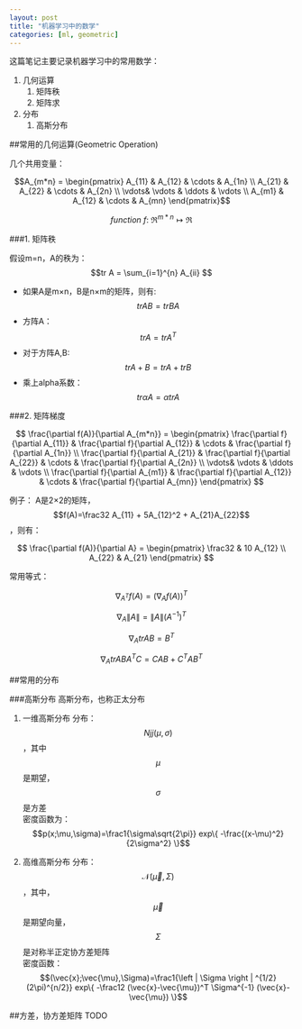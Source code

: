 ```yaml
---
layout: post
title: "机器学习中的数学"
categories: [ml, geometric]
---
```


这篇笔记主要记录机器学习中的常用数学：

1. 几何运算
    1. 矩阵秩
    2. 矩阵求
2. 分布
    1. 高斯分布

##常用的几何运算(Geometric Operation)

几个共用变量：

$$A_{m*n} = 
\begin{pmatrix}
A_{11} & A_{12} & \cdots & A_{1n} \\
A_{21} & A_{22} & \cdots & A_{2n} \\
\vdots& \vdots & \ddots & \vdots \\
A_{m1} & A_{12} & \cdots & A_{mn}    
\end{pmatrix}$$

$$function~f:~\Re^{m*n} \mapsto \Re$$

###1. 矩阵秩

假设m=n，A的秩为：$$tr A = \sum_{i=1}^{n} A_{ii} $$

* 如果A是m×n，B是n×m的矩阵，则有: $$tr AB = tr BA$$
* 方阵A：$$tr A = tr A^T $$
* 对于方阵A,B: $$tr A+B = tr A + tr B $$
* 乘上alpha系数：$$tr \alpha A = \alpha tr A$$


###2. 矩阵梯度

$$
\frac{\partial f(A)}{\partial A_{m*n}} = 
\begin{pmatrix}
\frac{\partial f}{\partial A_{11}} & \frac{\partial f}{\partial A_{12}} & \cdots & \frac{\partial f}{\partial A_{1n}} \\
\frac{\partial f}{\partial A_{21}} & \frac{\partial f}{\partial A_{22}} & \cdots & \frac{\partial f}{\partial A_{2n}} \\
\vdots& \vdots & \ddots & \vdots \\
\frac{\partial f}{\partial A_{m1}} & \frac{\partial f}{\partial A_{12}} & \cdots & \frac{\partial f}{\partial A_{mn}}  
\end{pmatrix}
$$

例子：
A是2×2的矩阵，$$f(A)=\frac32 A_{11} + 5A_{12}^2 + A_{21}A_{22}$$，则有：

$$
\frac{\partial f(A)}{\partial A} = 
\begin{pmatrix}
\frac32 & 10 A_{12} \\
 A_{22} & A_{21}
\end{pmatrix}
$$

常用等式：

$$\nabla_{A^T} f(A) = (\nabla_A f(A))^T$$

$$\nabla_A \| A \| = \| A \| (A^{-1})^T$$

$$\nabla_A tr AB = B^T$$

$$\nabla_A tr ABA^TC = CAB+C^TAB^T$$

##常用的分布

###高斯分布
高斯分布，也称正太分布

1. 一维高斯分布
  分布：$$ Njj(\mu,\sigma)$$，其中$$\mu$$是期望，$$\sigma$$是方差  
  密度函数为：$$p(x;\mu,\sigma)=\frac1{\sigma\sqrt{2\pi}} exp\{ -\frac{(x-\mu)^2}{2\sigma^2}  \}$$

2. 高维高斯分布
  分布：$$\mathcal{N}(\vec{\mu},\Sigma)$$，其中，$$\vec{\mu}$$是期望向量，$$\Sigma$$是对称半正定协方差矩阵  
  密度函数：$$(\vec{x};\vec{\mu},\Sigma)=\frac1{\left | \Sigma \right | ^{1/2} (2\pi)^{n/2}} exp\{ -\frac12 (\vec{x}-\vec{\mu})^T \Sigma^{-1} (\vec{x}-\vec{\mu})  \}$$


##方差，协方差矩阵
TODO
